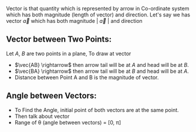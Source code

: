 Vector is that quantity which is represented by arrow in Co-ordinate system which has both magnitude (length of vector) and direction.
Let's say we has vector $\vec{a}$ which has both magnitude | $\vec{a}$ | and direction 
## Vector between Two Points:
Let *A*, *B* are two points in a plane, To draw at vector 
- $\vec{AB} \rightarrow$ then arrow tail will be at *A* and head will be at *B*.
- $\vec{BA} \rightarrow$ then arrow tail will be at *B* and head will be at *A*.
- Distance between Point A and B is the magnitude of vector.
## Angle between Vectors:
- To Find the Angle, initial point of both vectors are at the same point.
- Then talk about vector
- Range of θ (angle between vectors) = [0, π]

